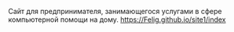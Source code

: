 Сайт для предпринимателя, занимающегося услугами в сфере компьютерной помощи на дому.
https://Felig.github.io/site1/index
